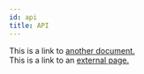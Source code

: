 ```yaml
---
id: api
title: API
---
```


This is a link to [another document.](doc3.md)  
This is a link to an [external page.](http://www.example.com)

